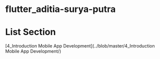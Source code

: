 # flutter_aditia-surya-putra
# List Section
[4_Introduction Mobile App Development](../blob/master/4_Introduction Mobile App Development/)
